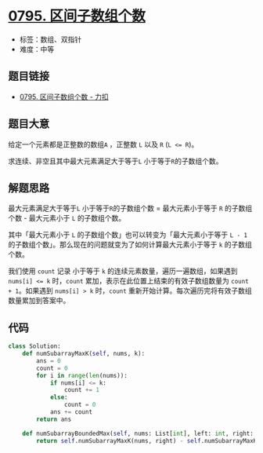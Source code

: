 # [0795. 区间子数组个数](https://leetcode.cn/problems/number-of-subarrays-with-bounded-maximum/)

- 标签：数组、双指针
- 难度：中等

## 题目链接

- [0795. 区间子数组个数 - 力扣](https://leetcode.cn/problems/number-of-subarrays-with-bounded-maximum/)

## 题目大意

给定一个元素都是正整数的数组`A` ，正整数 `L` 以及 `R` (`L <= R`)。

求连续、非空且其中最大元素满足大于等于`L` 小于等于`R`的子数组个数。

## 解题思路

最大元素满足大于等于`L` 小于等于`R`的子数组个数 = 最大元素小于等于 `R` 的子数组个数 - 最大元素小于 `L` 的子数组个数。

其中「最大元素小于 `L` 的子数组个数」也可以转变为「最大元素小于等于 `L - 1` 的子数组个数」。那么现在的问题就变为了如何计算最大元素小于等于 `k` 的子数组个数。

我们使用 `count` 记录 小于等于 `k` 的连续元素数量，遍历一遍数组，如果遇到 `nums[i] <= k` 时，`count` 累加，表示在此位置上结束的有效子数组数量为 `count + 1`。如果遇到 `nums[i] > k` 时，`count` 重新开始计算。每次遍历完将有效子数组数量累加到答案中。

## 代码

```python
class Solution:
    def numSubarrayMaxK(self, nums, k):
        ans = 0
        count = 0
        for i in range(len(nums)):
            if nums[i] <= k:
                count += 1
            else:
                count = 0
            ans += count
        return ans

    def numSubarrayBoundedMax(self, nums: List[int], left: int, right: int) -> int:
        return self.numSubarrayMaxK(nums, right) - self.numSubarrayMaxK(nums, left - 1)
```


